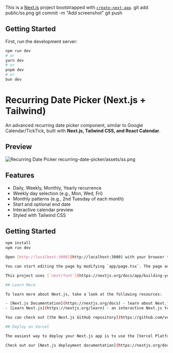 This is a [Next.js](https://nextjs.org) project bootstrapped with [`create-next-app`](https://nextjs.org/docs/app/api-reference/cli/create-next-app).
git add public/ss.png
git commit -m "Add screenshot"
git push

## Getting Started

First, run the development server:

```bash
npm run dev
# or
yarn dev
# or
pnpm dev
# or
bun dev
```
# Recurring Date Picker (Next.js + Tailwind)

An advanced recurring date picker component, similar to Google Calendar/TickTick, built with **Next.js, Tailwind CSS, and React Calendar**.

## Preview

![Recurring Date Picker](./public/ss.png)
recurring-date-picker/assets/ss.png
## Features
- Daily, Weekly, Monthly, Yearly recurrence
- Weekly day selection (e.g., Mon, Wed, Fri)
- Monthly patterns (e.g., 2nd Tuesday of each month)
- Start and optional end date
- Interactive calendar preview
- Styled with Tailwind CSS

## Getting Started

```bash
npm install
npm run dev

Open [http://localhost:3000](http://localhost:3000) with your browser to see the result.

You can start editing the page by modifying `app/page.tsx`. The page auto-updates as you edit the file.

This project uses [`next/font`](https://nextjs.org/docs/app/building-your-application/optimizing/fonts) to automatically optimize and load [Geist](https://vercel.com/font), a new font family for Vercel.

## Learn More

To learn more about Next.js, take a look at the following resources:

- [Next.js Documentation](https://nextjs.org/docs) - learn about Next.js features and API.
- [Learn Next.js](https://nextjs.org/learn) - an interactive Next.js tutorial.

You can check out [the Next.js GitHub repository](https://github.com/vercel/next.js) - your feedback and contributions are welcome!

## Deploy on Vercel

The easiest way to deploy your Next.js app is to use the [Vercel Platform](https://vercel.com/new?utm_medium=default-template&filter=next.js&utm_source=create-next-app&utm_campaign=create-next-app-readme) from the creators of Next.js.

Check out our [Next.js deployment documentation](https://nextjs.org/docs/app/building-your-application/deploying) for more details.
